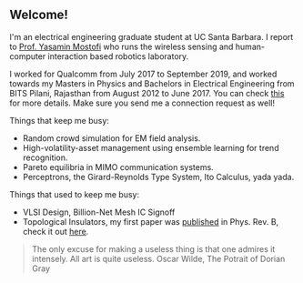 ## Welcome!

I'm an electrical engineering graduate student at UC Santa Barbara. I report to [Prof. Yasamin Mostofi](https://www.ece.ucsb.edu/~ymostofi/) who runs the wireless sensing and human-computer interaction based robotics laboratory. 

I worked for Qualcomm from July 2017 to September 2019, and worked towards my Masters in Physics and Bachelors in Electrical Engineering from BITS Pilani, Rajasthan from August 2012 to June 2017. You can check [this](https://www.linkedin.com/in/apallapr/) for more details. Make sure you send me a connection request as well!

Things that keep me busy:
- Random crowd simulation for EM field analysis.
- High-volatility-asset management using ensemble learning for trend recognition.
- Pareto equilibria in MIMO communication systems.
- Perceptrons, the Girard-Reynolds Type System, Ito Calculus, yada yada.

Things that used to keep me busy:
- VLSI Design, Billion-Net Mesh IC Signoff
- Topological Insulators, my first paper was [published](https://journals.aps.org/prb/abstract/10.1103/PhysRevB.97.085405) in Phys. Rev. B, check it out [here](https://arxiv.org/pdf/1709.08354.pdf).
 
 > The only excuse for making a useless thing is that one admires it intensely. All art is quite useless.
 > Oscar Wilde, The Potrait of Dorian Gray

